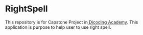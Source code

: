 # RightSpell
This repository is for Capstone Project in[ Dicoding Academy](https://www.dicoding.com/). This application is purpose to help user to use right spell.
